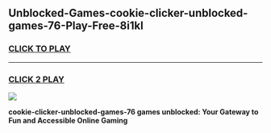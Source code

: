 
## Unblocked-Games-cookie-clicker-unblocked-games-76-Play-Free-8i1kl
<h3>
<a href="https://premium76.site?title=cookie-clicker-unblocked-games-76&ref=21A">CLICK TO PLAY</a></h3>
<hr>

<h3>
<a href="https://premium76.site?title=cookie-clicker-unblocked-games-76&ref=21A">CLICK 2 PLAY</a>
  
</h3>

<a href="https://premium76.site?title=cookie-clicker-unblocked-games-76&ref=21A"><img src="https://clearcache.store/games.png"></a>


**cookie-clicker-unblocked-games-76 games unblocked: Your Gateway to Fun and Accessible Online Gaming**
